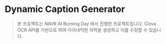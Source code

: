 # Dynamic Caption Generator 

> 본 프로젝트는 NAVR AI Burning Day 에서 진행한 프로젝트입니다.
> Clova OCR API를 기반으로 하여 다이내믹한 자막을 생성하고 이를 수정할 수 있습니다.





